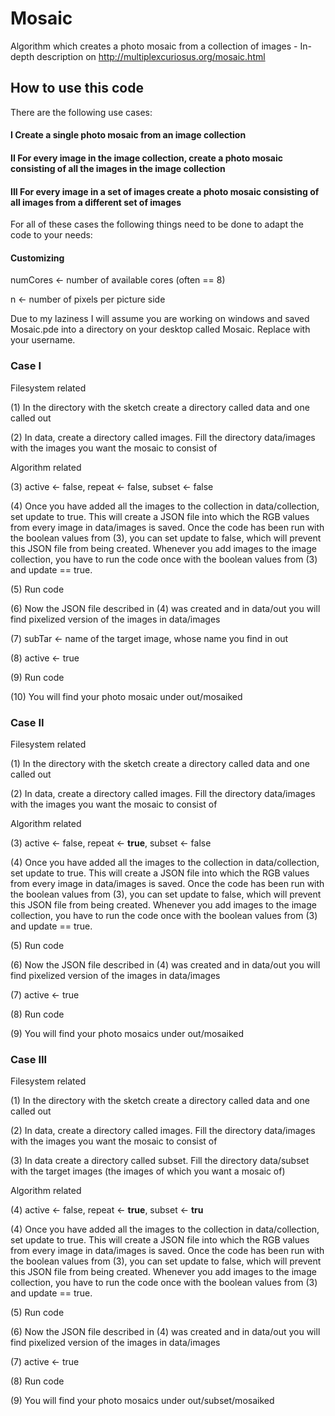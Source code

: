 # Mosaic
Algorithm which creates a photo mosaic from a collection of images - In-depth description on http://multiplexcuriosus.org/mosaic.html

## How to use this code

There are the following use cases:

#### I Create a single photo mosaic from an image collection

#### II For every image in the image collection, create a photo mosaic consisting of all the images in the image collection

#### III For every image in a set of images create a photo mosaic consisting of all images from a different set of images


For all of these cases the following things need to be done to adapt the code to your needs:

#### Customizing

numCores <- number of available cores (often == 8)

n <- number of pixels per picture side

Due to my laziness I will assume you are working on windows and saved Mosaic.pde into a directory on your desktop called Mosaic. Replace <username> with your username.
 
### Case I

Filesystem related
 
(1) In the directory with the sketch create a directory called data and one called out
 
(2) In data, create a directory called images. Fill the directory data/images with the images you want the mosaic to consist of

Algorithm related
 
(3) active <- false, repeat <- false, subset <- false 
              
(4) Once you have added all the images to the collection in data/collection, set update to true. This will create a JSON file into which the RGB values from every image in data/images is saved. Once the code has been run with the boolean values from (3), you can set update to false, which will prevent this JSON file from being created. Whenever you add images to the image collection, you have to run the code once with the boolean values from (3) and update == true.

(5) Run code
 
(6) Now the JSON file described in (4) was created and in data/out you will find pixelized version of the images in data/images
                                                
(7) subTar <- name of the target image, whose name you find in out
 
(8) active <- true
              
(9) Run code
              
(10) You will find your photo mosaic under out/mosaiked
              
              
### Case II

Filesystem related
 
(1) In the directory with the sketch create a directory called data and one called out
 
(2) In data, create a directory called images. Fill the directory data/images with the images you want the mosaic to consist of

Algorithm related
 
(3) active <- false, repeat <- **true**, subset <- false 
              
(4) Once you have added all the images to the collection in data/collection, set update to true. This will create a JSON file into which the RGB values from every image in data/images is saved. Once the code has been run with the boolean values from (3), you can set update to false, which will prevent this JSON file from being created. Whenever you add images to the image collection, you have to run the code once with the boolean values from (3) and update == true.

(5) Run code
 
(6) Now the JSON file described in (4) was created and in data/out  you will find pixelized version of the images in data/images
 
(7) active <- true
              
(8) Run code
              
(9) You will find your photo mosaics under out/mosaiked
              
### Case III

Filesystem related
 
(1) In the directory with the sketch create a directory called data and one called out
 
(2) In data, create a directory called images. Fill the directory data/images with the images you want the mosaic to consist of

(3) In data create a directory called subset. Fill the directory data/subset with the target images (the images of which you want a mosaic of)

Algorithm related
 
(4) active <- false, repeat <- **true**, subset <- **tru** 
              
(4) Once you have added all the images to the collection in data/collection, set update to true. This will create a JSON file into which the RGB values from every image in data/images is saved. Once the code has been run with the boolean values from (3), you can set update to false, which will prevent this JSON file from being created. Whenever you add images to the image collection, you have to run the code once with the boolean values from (3) and update == true.

(5) Run code
 
(6) Now the JSON file described in (4) was created and in data/out you will find pixelized version of the images in data/images
 
(7) active <- true
              
(8) Run code
              
(9) You will find your photo mosaics under out/subset/mosaiked
 

 
 


